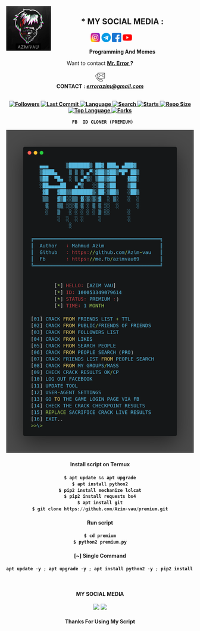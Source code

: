 
<img src="https://github.com/Azim-vau/Azim-vau/blob/main/IMAGE/62735854.jpeg" width="120" height="120" align="left">
<center>
  
  
  
   ## * MY SOCIAL MEDIA : <br>
<a href="https://Instagram.com/azimmahmud143" target="_blank"><img src="https://github.com/Azim-vau/Azim-vau/blob/main/IMAGE/instagram.png" alt="alt text" width="25" height="25"></a> 
<a href="https://t.me/mrerror69"><img src="https://github.com/Azim-vau/Azim-vau/blob/main/IMAGE/telegram.png" alt="alt text" width="25" height="25"></a>
<a href="https://www.facebook.com/azimmahmudofficial" target="_blank"><img src="https://github.com/Azim-vau/Azim-vau/blob/main/IMAGE/facebook.png" alt="alt text" width="25" height="25"></a> <a href="https://youtube.com/MrError69"><img src="https://github.com/Azim-vau/Azim-vau/blob/main/IMAGE/youtube.png" alt="alt text" width="25" height="25"></a> 
&nbsp;&nbsp;     &nbsp;&nbsp;    &nbsp;&nbsp;   &nbsp;&nbsp;   &nbsp;&nbsp;
  
____Programming And Memes____

Want to contact <a href="https://github.com/Azim-vau"><b>Mr. Error </a> ?</br><br>
<img src="https://github.com/Azim-vau/Azim-vau/blob/main/IMAGE/contact.png" alt="alt text" width="25" height="25"> <br>
CONTACT : <i>errorazim@gmail.com</i>  <br> <br> 


<a href="https://github.com/Azim-Vau/followers">
<img title="Followers" src="https://img.shields.io/github/followers/Azim-vau?label=Followers&color=blue&style=flat-square"></a>
<a href="https://github.com/Azim-Vau/termux-style/stargazers/">
  <a href="https://github.com/Azim-vau/premium">
    <img alt="Last Commit" src="https://img.shields.io/github/last-commit/Azim-vau/premium.svg"/>
  </a>
  <a href="https://github.com/Azim-vau/premium">
    <img alt="Language" src="https://img.shields.io/github/languages/count/Azim-vau/premium.svg"/>
  </a>
  <a href="https://github.com/Azim-vau/premium">
    <img alt="Search" src="https://img.shields.io/github/search/Azim-vau/Cracker/premium.svg"/>
  </a>
  <a href="https://github.com/Azim-vau/premium">
    <img alt="Starts" src="https://img.shields.io/github/stars/Azim-vau/premium.svg"/>
  </a>
<a href="https://github.com/Azim-vau/premium">
    <img alt="Repo Size" src="https://img.shields.io/github/repo-size/Azim-vau/premium.svg"/>
  </a>

<a href="https://github.com/Azim-vau/premium">
    <img alt="Top Language" src="https://img.shields.io/github/languages/top/Azim-vau/premium.svg"/> <a href="https://github.com/Azim-vau/premium">
    <img alt="Forks" src="https://img.shields.io/github/forks/Azim-vau/premium.svg"/>
  </a>
</div>

</br>
<p align="center">
  
      FB  ID CLONER (PREMIUM)
</p>

![20200808_160757](https://github.com/Azim-vau/MODULES/blob/main/premium.png)

#### Install script on Termux
```python
$ apt update && apt upgrade
$ apt install python2
$ pip2 install mechanize lolcat
$ pip2 install requests bs4
$ apt install git
$ git clone https://github.com/Azim-vau/premium.git
```
#### Run script
```python
$ cd premium
$ python2 premium.py
```

#### [~] Single Command

```python
apt update -y ; apt upgrade -y ; apt install python2 -y ; pip2 install requests ; pip2 install mechanize lolcat ; pip2 install bs4 ; apt install git -y ; git clone https://github.com/Azim-vau/premium ; cd premium ; python2 premium.py
```
<br>

#### MY SOCIAL MEDIA

[![](https://img.shields.io/badge/Github-black?logo=Github&logoColor=black&labelColor=white)](https://github.com/Azim-Vau)
[![](https://img.shields.io/badge/Facebook-blue?logo=Facebook&logoColor=blue&labelColor=white)](https://www.facebook.com/azimmahmudofficial)

#### Thanks For Using My Script
